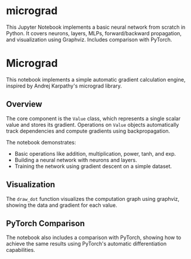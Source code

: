 # micrograd
This Jupyter Notebook implements a basic neural network from scratch in Python. It covers neurons, layers, MLPs, forward/backward propagation, and visualization using Graphviz. Includes comparison with PyTorch.
# Micrograd

This notebook implements a simple automatic gradient calculation engine, inspired by Andrej Karpathy's micrograd library.

## Overview

The core component is the `Value` class, which represents a single scalar value and stores its gradient. Operations on `Value` objects automatically track dependencies and compute gradients using backpropagation.

The notebook demonstrates:

- Basic operations like addition, multiplication, power, tanh, and exp.
- Building a neural network with neurons and layers.
- Training the network using gradient descent on a simple dataset.

## Visualization

The `draw_dot` function visualizes the computation graph using graphviz, showing the data and gradient for each value.

## PyTorch Comparison

The notebook also includes a comparison with PyTorch, showing how to achieve the same results using PyTorch's automatic differentiation capabilities.
